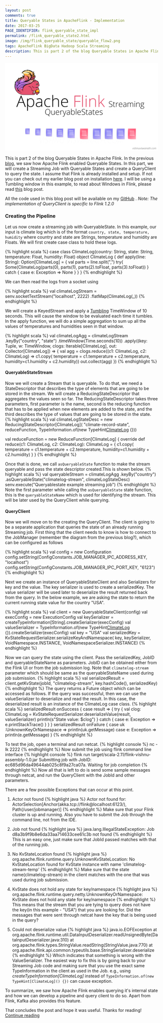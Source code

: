 ```yaml
---
layout: post
comments: true
title: Queryable States in ApacheFlink - Implementation
date: 2017-03-25
PAGE_IDENTIFIER: flink_queryable_state_impl
permalink: /flink_queryable_state2.html
image: /img/flink_queryable_state/queryable_flow2.png
tags: ApacheFlink BigData Hadoop Scala Streaming
description: This is part 2 of the blog Queryable States in Apache Flink. In the previous blog we saw how Apache Flink enabled Queryable States. In this part we will create a Streaming Job with Queryable States and create a QueryClient to query the state.
---
```

<div class="col three">
    <img class="col three" src="/img/flink_queryable_state/header.png">
</div>

This is part 2 of the blog Queryable States in Apache Flink. In the previous [blog](flink_queryable_state1.html), we saw how Apache Flink enabled Queryable States. In this part, we will create a Streaming Job with Queryable States and create a QueryClient to query the state. I assume that Flink is already installed and setup. If not you can check out my earlier blog post on installation [here](flink_start.html). I will be using a Tumbling window in this example, to read about Windows in Flink, please read [this](flink_streaming.html) blog post.

All the code used in this blog post will be available on my [GitHub](https://github.com/soniclavier/hadoop_datascience/tree/master/flink/src/main/scala/com/vishnu/flink/streaming/queryablestate) <i class="fa fa-github" aria-hidden="true"></i>.
*Note: The implementation of QueryClient is specific to Flink 1.2.0*

### **Creating the Pipeline**
Let us now create a streaming job with QueryableState. In this example, our input is climate log which is of the format `country, state, temperature, humidity` where country and state are Strings, temperature and humidity are Floats. We will first create case class to hold these logs.

{% highlight scala %}
case class ClimateLog(country: String, state: String, temperature: Float, humidity: Float)
  object ClimateLog {
    def apply(line: String): Option[ClimateLog] = {
      val parts = line.split(",")
      try{ Some(ClimateLog(parts(0), parts(1), parts(2).toFloat, parts(3).toFloat)) } 
      catch {
        case e: Exception => None } } }
{% endhighlight %}

We can then read the logs from a socket using

{% highlight scala %}
val climateLogStream = senv.socketTextStream("localhost", 2222)
      .flatMap(ClimateLog(_))
{% endhighlight %}

We will create a KeyedStream and apply a [Tumbling](flink_streaming.html) TimeWindow of 10 seconds. This will cause the window to be evaluated each time it tumbles.  In the apply function, we will do a simple aggregation to sum up all the values of temperatures and humidities seen in that window.

{% highlight scala %}
val climateLogAgg = climateLogStream
      .keyBy("country", "state")
      .timeWindow(Time.seconds(10))
      .apply((key: Tuple, w: TimeWindow, clogs: Iterable[ClimateLog], out: Collector[ClimateLog]) => {
        val agg = clogs.reduce((c1: ClimateLog, c2: ClimateLog) => c1.copy(
          temperature = c1.temperature + c2.temperature,
          humidity=c1.humidity + c2.humidity))
        out.collect(agg)
      })
{% endhighlight %}
#### **QueryableStateStream**
Now we will create a Stream that is queryable. To do that, we need a StateDescriptor that describes the type of elements that are going to be stored in the stream. We will create a ReducingStateDescriptor that aggregates the values seen so far. The ReducingStateDescriptor takes three parameters, first parameter is the name, second is the reducing function that has to be applied when new elements are added to the state, and the third describes the type of values that are going to be stored in the state.
{% highlight scala %}
val climateLogStateDesc = new ReducingStateDescriptor[ClimateLog](
  "climate-record-state",
  reduceFunction,
  TypeInformation.of(new TypeHint[ClimateLog]() {}))

val reduceFunction = new ReduceFunction[ClimateLog] {
  override def reduce(c1: ClimateLog, c2: ClimateLog): ClimateLog = {
    c1.copy(
      temperature = c1.temperature + c2.temperature,
      humidity=c1.humidity + c2.humidity) } }
{% endhighlight %}

Once that is done, we call `asQueryableState` function to make the stream queryable and pass the state descriptor created.This is shown below.
{% highlight scala %}
val queryableStream = climateLogAgg
  .keyBy("country")
  .asQueryableState("climatelog-stream", climateLogStateDesc)
senv.execute("Queryablestate example streaming job")
{% endhighlight %}
Note the first parameter while calling the `asQueryableState` state function, this is the `queryableStateName` which is used for identifying the stream. This will be later used by the QueryClient while querying.

#### **QueryClient**
Now we will move on to the creating the QueryClient. The client is going to be a separate application that queries the state of an already running Streaming job. First thing that the client needs to know is how to connect to the JobManager (remember the diagram from the previous blog?), which can be configured as follows

{% highlight scala %}
val config = new Configuration
config.setString(ConfigConstants.JOB_MANAGER_IPC_ADDRESS_KEY, "localhost")
config.setString(ConfigConstants.JOB_MANAGER_IPC_PORT_KEY, "6123")
{% endhighlight %}

Next we create an instance of QueryableStateClient and also Serializers for key and the value. The key serializer is used to create a serializedKey. The value serializer will be used later to deserialize the result returned back from the query. In the below example, we are asking the state to return the current running state value for the country "USA".

{% highlight scala %}
val client = new QueryableStateClient(config)
val execConfig = new ExecutionConfig
val keySerializer = createTypeInformation[String].createSerializer(execConfig)
val valueSerializer = TypeInformation.of(new TypeHint[ClimateLog]() {}).createSerializer(execConfig)
val key = "USA"
val serializedKey = KvStateRequestSerializer.serializeKeyAndNamespace(
  key,
  keySerializer,
  VoidNamespace.INSTANCE,
  VoidNamespaceSerializer.INSTANCE)
{% endhighlight %}

Now we can query the state using the client. Pass the serializedKey, JobID and queryableStateName as parameters. JobID can be obtained either from the Flink UI or from the job submission log. Note that `climatelog-stream` parameter which should be same as the queryableStateName used during job submission.
{% highlight scala %}
val serializedResult = client.getKvState(jobId, "climatelog-stream", key.hashCode(), serializedKey)
{% endhighlight %}
The query returns a Future object which can be accessed as follows. If the query was successful, then we can use the valueSerializer to deserialize and read the result. In this case, the deserialized result is an instance of the ClimateLog case class. 
{% highlight scala %}
serializedResult onSuccess {
  case result ⇒ {
    try {
      val clog: ClimateLog = KvStateRequestSerializer.deserializeValue(result, valueSerializer)
      println(s"State value: $clog")
    } catch {
      case e: Exception ⇒ e.printStackTrace() } } } 
serializedResult onFailure {
  case uk :UnknownKeyOrNamespace ⇒ println(uk.getMessage)
  case e: Exception ⇒ println(e.getMessage) }
{% endhighlight %}

To test the job, open a terminal and run netcat.
{% highlight console %}
nc -lk 2222
{% endhighlight %}
Now submit the job using flink command line interface
{% highlight console %}
flink run target/scala-2.11/flink-vishnu-assembly-1.0.jar
Submitting job with JobID: ec685d96da49644ab025c8f9a27ca07a. Waiting for job completion
{% endhighlight %}
Now all that is left to do is send some sample messages through netcat, and run the QueryClient with the JobId and other parameters.

There are a few possible Exceptions that can occur at this point. 

1) Actor not found
{% highlight java %}
Actor not found for: ActorSelection[Anchor(akka.tcp://flink@localhost:6123/), Path(/user/jobmanager)]
{% endhighlight %} 
Make sure that your Flink cluster is up and running. Also you have to submit the Job through the command line, not from the IDE. 

2) Job not found
{% highlight java %}
java.lang.IllegalStateException: Job d8a3b9f9b8e6da33aa714633cee61c3b not found
{% endhighlight %} 
This is an easy one, just make sure that JobId passed matches with that of the running job.

3) No KvStateLocation found
{% highlight java %}
org.apache.flink.runtime.query.UnknownKvStateLocation: No KvStateLocation found for KvState instance with name 'climatelog-stream-temp'
{% endhighlight %} 
Make sure that the state name(climatelog-stream) in the client matches with the one that was used during job submission.

4) KvState does not hold any state for key/namespace
{% highlight java %}
org.apache.flink.runtime.query.netty.UnknownKeyOrNamespace: KvState does not hold any state for key/namespace
{% endhighlight %} 
This means that the stream that you are tying to query does not have the key(in this example - "USA") that you are looking for. Did the messages that were sent through netcat have the key that is being used in the query?

5) Could not deserialize value
{% highlight java %}
java.io.EOFException
  at org.apache.flink.runtime.util.DataInputDeserializer.readUnsignedByte(DataInputDeserializer.java:310)
  at org.apache.flink.types.StringValue.readString(StringValue.java:770)
  at org.apache.flink.api.common.typeutils.base.StringSerializer.deserialize
{% endhighlight %} 
Which indicates that something is wrong with the ValueSerializer. The easiest way to fix this is by going back to your Streaming Job code and making sure that you use the exact same TypeInformation in the client as used in the Job. e.g., using *createTypeInformation[ClimateLog]* instead of `TypeInformation.of(new TypeHint[ClimateLog]() {})` can cause exception.


To summarize, we saw how Apache Flink enables querying it's internal state and how we can develop a pipeline and query client to do so. Apart from Flink, Kafka also provides this feature.

That concludes the post and hope it was useful. Thanks for reading!
<br/><a href="search.html?query=flink">Continue reading</a>